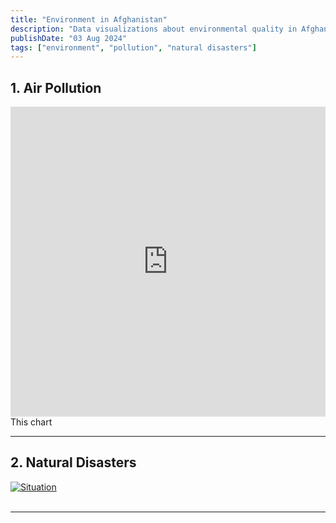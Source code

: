 ```yaml
---
title: "Environment in Afghanistan"
description: "Data visualizations about environmental quality in Afghanistan"
publishDate: "03 Aug 2024"
tags: ["environment", "pollution", "natural disasters"]
---
```



## 1. Air Pollution

<iframe title="Exposure to particulate matter air pollution, 2000 to 2022" aria-label="Interactive line chart" id="datawrapper-chart-lia5T" src="https://datawrapper.dwcdn.net/lia5T/1/" scrolling="no" frameborder="0" style="width: 0; min-width: 100% !important; border: none;" height="496" data-external="1"></iframe><script type="text/javascript">!function(){"use strict";window.addEventListener("message",(function(a){if(void 0!==a.data["datawrapper-height"]){var e=document.querySelectorAll("iframe");for(var t in a.data["datawrapper-height"])for(var r=0;r<e.length;r++)if(e[r].contentWindow===a.source){var i=a.data["datawrapper-height"][t]+"px";e[r].style.height=i}}}))}();
</script>
<br />
This chart

---

## 2. Natural Disasters

<div class='tableauPlaceholder' id='viz1723081705202' style='position: relative'><noscript><a href='https:&#47;&#47;response.reliefweb.int&#47;afghanistan&#47;natural-disasters-dashboard'><img alt='Situation ' src='https:&#47;&#47;public.tableau.com&#47;static&#47;images&#47;Af&#47;Afghanistan-Natural-Disasters_0&#47;Situation&#47;1_rss.png' style='border: none' /></a></noscript><object class='tableauViz'  style='display:none;'><param name='host_url' value='https%3A%2F%2Fpublic.tableau.com%2F' /> <param name='embed_code_version' value='3' /> <param name='path' value='views&#47;Afghanistan-Natural-Disasters_0&#47;Situation?:embed=y&amp;:display_count=yes&amp;:sid=&amp;:redirect=auth&amp;:showTabs=y?:embed%3Dyes&amp;:toolbar=yes&amp;:tabs=no' /> <param name='toolbar' value='no' /><param name='static_image' value='https:&#47;&#47;public.tableau.com&#47;static&#47;images&#47;Af&#47;Afghanistan-Natural-Disasters_0&#47;Situation&#47;1.png' /> <param name='animate_transition' value='yes' /><param name='display_static_image' value='no' /><param name='display_spinner' value='no' /><param name='display_overlay' value='no' /><param name='display_count' value='yes' /><param name='showTabs' value='y?:embed=no' /><param name='tabs' value='no' /></object></div>                <script type='text/javascript'>                    var divElement = document.getElementById('viz1723081705202');                    var vizElement = divElement.getElementsByTagName('object')[0];  vizElement.style.transform = 'scale(0.7)';   vizElement.style.transformOrigin = '50% 50%';                          var scriptElement = document.createElement('script');                    scriptElement.src = 'https://public.tableau.com/javascripts/api/viz_v1.js';                    vizElement.parentNode.insertBefore(scriptElement, vizElement);                </script>
<br />

---

